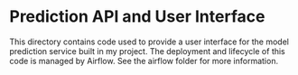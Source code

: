 # Prediction API and User Interface

This directory contains code used to provide a user interface for the model prediction
service built in my project.   The deployment and lifecycle of this code is managed
by Airflow.  See the airflow folder for more information.